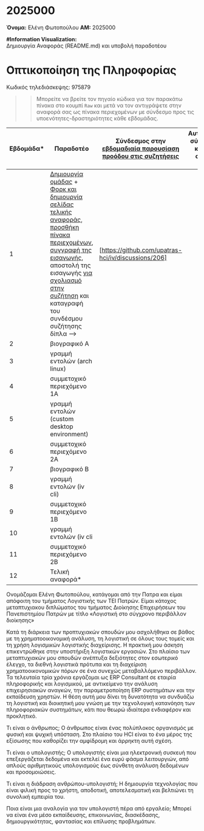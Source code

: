 # 2025000

**Όνομα:** Ελένη Φωτοπούλου 
**ΑΜ:** 2025000  

<b>#Information Visualization:</b><br>
Δημιουργία Αναφοράς (README.md) και υποβολή παραδοτέου<br>
# Οπτικοποίηση της Πληροφορίας

Κωδικός τηλεδιάσκεψης: 975879

>> Μπορείτε να βρείτε τον πηγαίο κώδικα για τον παρακάτω πίνακα στο κουμπί `Raw` και μετά να τον αντιγράψετε στην αναφορά σας ως πίνακα περιεχομένων με σύνδεσμο προς τις υποενότητες-δραστηριότητες κάθε εβδομάδας.

| Εβδομάδα* | Παραδοτέο | Σύνδεσμος στην [εβδομαδιαία παρουσίαση προόδου στις συζητήσεις](https://github.com/upatras-hci/iv/discussions/categories/show-and-tell) | Αυτοαξιολόγηση σύμφωνα με τα κριτήρια της αντίστοιχης άσκησης |
| --- | --- | --- | --- |
| 1 | [Δημιουργία ομάδας](https://epidrome.github.io/teaching/team/) + [Φορκ και δημιουργία σελίδας τελικής αναφοράς](https://epidrome.github.io/teaching/guide/), [προσθήκη πίνακα περιεχομένων](https://raw.githubusercontent.com/upatras-hci/iv/master/README.md), [συγγραφή της εισαγωγής](https://epidrome.github.io/teaching/intro/), αποστολή της εισαγωγής [για σχολιασμό στην συζήτηση](https://github.com/upatras-hci/iv/discussions/categories/show-and-tell) και καταγραφή του συνδέσμου συζήτησης δίπλα --> | [https://github.com/upatras-hci/iv/discussions/206]| |
| 2 | βιογραφικό Α | | |
| 3 | γραμμή εντολών (arch linux) | | |
| 4 | συμμετοχικό περιεχόμενο 1A || |
| 5 | γραμμή εντολών (custom desktop environment) | | |
| 6 | συμμετοχικό περιεχόμενο 2Α | | |
| 7 | βιογραφικό Β | | |
| 8 | γραμμή εντολών (iv cli) | | |
| 9 | συμμετοχικό περιεχόμενο 1Β | | |
| 10 | γραμμή εντολών (iv cli |  | |
| 11 | συμμετοχικό περιεχόμενο 2Β |  | |
| 12 | Τελική αναφορά* | |

Ονομάζομαι Ελένη Φωτοπούλου, κατάγομαι από την Πατρα και είμαι απόφοιτη του τμήματος Λογιστικής  των ΤΕΙ Πατρών. 
Είμαι κάτοχος  μεταπτυχιακου διπλώματος του τμήματος Διοίκησης Επιχειρήσεων του Πανεπιστημίου Πατρών με τίτλο «Λογιστική στο σύγχρονο περιβάλλον διοίκησης»

Κατά τη διάρκεια των προπτυχιακών σπουδών μου ασχολήθηκα σε βάθος με τη χρηματοοικονομική ανάλυση, τη λογιστική σε όλους τους τομείς και τη χρήση λογισμικών λογιστικής  διαχείρισης. Η πρακτική μου άσκηση επικεντρώθηκε στην υποστήριξη λογιστικών εργασιών. Στο πλαίσιο των μεταπτυχιακών μου σπουδών ανέπτυξα δεξιότητες στον εσωτερικό έλεγχο, τα διεθνή λογιστικά πρότυπα και τη διαχείριση χρηματοοικονομικών πόρων σε ένα συνεχώς μεταβαλλόμενο περιβάλλον.
Τα τελευταία τρία χρόνια εργάζομαι ως ERP Consultant σε εταιρία πληροφορικής και λογισμικού, με αντικείμενο την ανάλυση επιχειρησιακών αναγκών, την παραμετροποίηση ERP συστημάτων και την εκπαίδευση χρηστών. Η θέση αυτή μου δίνει τη δυνατότητα να συνδυάζω τη λογιστική και διοικητική μου γνώση με την τεχνολογική κατανόηση των πληροφοριακών συστημάτων, κάτι που θεωρώ ιδιαίτερα ενδιαφέρον και προκλητικό.

Τι είναι ο άνθρωπος;
O άνθρωπος είναι ένας πολύπλοκος οργανισμός με φυσική και ψυχική υπόσταση. Στο πλαίσιο του HCI είναι το ένα μέρος της εξίσωσης που καθορίζει την αμφίδρομη και άρρηκτη αυτή σχέση.

Τι είναι ο υπολογιστής;
Ο υπολογιστής είναι μια ηλεκτρονική συσκευή που επεξεργάζεται δεδομένα και εκτελεί ένα ευρύ φάσμα λειτουργιών, από απλούς αριθμητικούς υπολογισμούς έως σύνθετη ανάλυση δεδομένων και προσομοιώσεις.

Τι είναι η διάδραση ανθρώπου-υπολογιστή;
Η δημιουργία τεχνολογίας που είναι φιλική προς το χρήστη, αποδοτική, αποτελεσματική και βελτιώνει τη συνολική εμπειρία του.

Ποια είναι μια αναλογία για τον υπολογιστή πέρα από εργαλείο;
Μπορεί να είναι ένα μέσο εκπαίδευσης, επικοινωνίας, διασκέδασης, δημιουργικότητας, φαντασίας και επίλυσης προβλημάτων.
